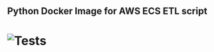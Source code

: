 ## Python Docker Image for AWS ECS ETL script

# ![Tests](https://github.com/jyablonski/python_docker/actions/workflows/deploy.yml/badge.svg)